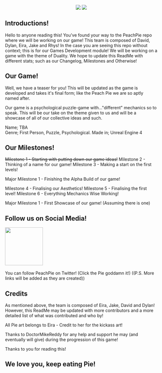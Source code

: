 <p align = 'center'>
<img src="https://github.com/PlaceholderGames/2022-yr1-team-peach-pie/blob/readme-page-assets/DesignAssets/PeachPieBanner.png">
<img src="https://github.com/PlaceholderGames/2022-yr1-team-peach-pie/blob/readme-page-assets/DesignAssets/PeachPieText.png?raw=true">
</p>



Introductions!
---
Hello to anyone reading this! You've found your way to the PeachPie repo where we will be working on our game! This team is composed of David, Dylan, Eira, Jake and Rhys! In the case you are seeing this repo without context; this is for our Games Development module! We will be working on a game with the theme of Duality. We hope to update this ReadMe with different stats; such as our Changelog, Milestones and Otherwise!

Our Game!
---
Well, we have a teaser for you! This will be updated as the game is developed and takes it's final form; like the Peach Pie we are so aptly named after. 

Our game is a psychological puzzle-game with..."different" mechanics so to speak. This will be our take on the theme given to us and will be a showcase of all of our collective ideas and such. 

<p>Name; TBA</br> 
Genre; First Person, Puzzle, Psychological.
Made in; Unreal Engine 4

Our Milestones!
--- 
<strike>Milestone 1 - Starting with putting down our game ideas!</strike> 
Milestone 2 - Thinking of a name for our game! 
Milestone 3 - Making a start on the first levels! 

<p>Major Milestone 1 - Finishing the Alpha Build of our game!</br> 

Milestone 4 - Finalising our Aesthetics! 
Milestone 5 - Finalising the first level!
Milestone 6 - Everything Mechanics Wise Working! 

<p>Major Milestone 1 - First Showcase of our game! (Assuming there is one)</br>


Follow us on Social Media!
--- 
<a href="https://twitter.com/PeachPieGamedev"><img height="125" src="https://github.com/PlaceholderGames/2022-yr1-team-peach-pie/blob/readme-page-assets/DesignAssets/Untitled-1.png?raw=true"></a>&nbsp;&nbsp;

You can follow PeachPie on Twitter! (Click the Pie goddamn it!) 
((P.S. More links will be added as they are created))

Credits
--- 
As mentioned above, the team is composed of Eira, Jake, David and Dylan! However, this ReadMe may be updated with more contributors and a more detailed list of what was contributed and who by! 

All Pie art belongs to Eira - Credit to her for the kickass art! 

Thanks to DoctorMikeReddy for any help and support he may (and eventually will give) during the progression of this game! 

Thanks to you for reading this!

We love you, keep eating Pie! 
--- 


